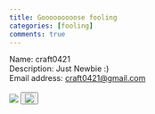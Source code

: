 ```yaml
---
title: Gooooooooose fooling
categories: [fooling]
comments: true
---
```


Name: craft0421
<br>
Description: Just Newbie :)
<br>
Email address: craft0421@gmail.com
<br><br>
<img src="https://craft0421.github.io/assets/img/goose.jpg">
<button type="button" class="btm_image" id="img_btn"><img src="https://craft0421.github.io/assets/img/favicon.ico"></button>
